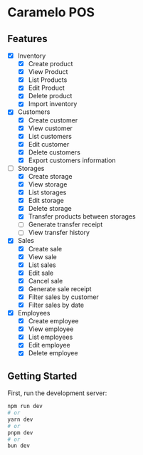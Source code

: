 # Caramelo POS

## Features

- [x] Inventory
  - [x] Create product
  - [x] View Product
  - [x] List Products
  - [x] Edit Product
  - [x] Delete product
  - [x] Import inventory
- [x] Customers
  - [x] Create customer
  - [x] View customer
  - [x] List customers
  - [x] Edit customer
  - [x] Delete customers
  - [x] Export customers information
- [ ] Storages
  - [x] Create storage
  - [x] View storage
  - [x] List storages
  - [x] Edit storage
  - [x] Delete storage
  - [x] Transfer products between storages
  - [ ] Generate transfer receipt
  - [ ] View transfer history
- [x] Sales
  - [x] Create sale
  - [x] View sale
  - [x] List sales
  - [x] Edit sale
  - [x] Cancel sale
  - [x] Generate sale receipt
  - [x] Filter sales by customer
  - [x] Filter sales by date
- [x] Employees
  - [x] Create employee
  - [x] View employee
  - [x] List employees
  - [x] Edit employee
  - [x] Delete employee

## Getting Started

First, run the development server:

```bash
npm run dev
# or
yarn dev
# or
pnpm dev
# or
bun dev
```
